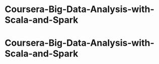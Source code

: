# Coursera-Big-Data-Analysis-with-Scala-and-Spark
# Coursera-Big-Data-Analysis-with-Scala-and-Spark
